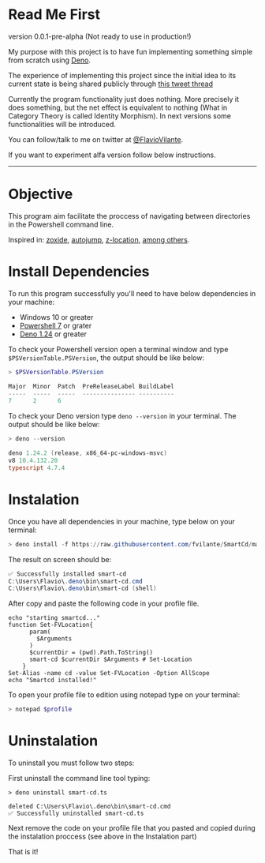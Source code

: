 # Read Me First

version 0.0.1-pre-alpha (Not ready to use in production!)

My purpose with this project is to have fun implementing something simple from scratch using [Deno](https://deno.land/).

The experience of implementing this project since the initial idea to its current state is being shared publicly through [this tweet thread](https://twitter.com/FlavioVilante/status/1552799001644351488?s=20&t=r4eV_Bdrnc_9ILNpy1bhIg) 

Currently the program functionality just does nothing. More precisely it does something, but the net effect is equivalent to nothing (What in Category Theory is called Identity Morphism). In next versions some functionalities will be introduced.

You can follow/talk to me on twitter at [@FlavioVilante](https://twitter.com/FlavioVilante).

If you want to experiment alfa version follow below instructions.

---


# Objective

This program aim facilitate the proccess of navigating between directories in the Powershell command line.

Inspired in: [zoxide](https://github.com/ajeetdsouza/zoxide), [autojump](https://github.com/wting/autojump), [z-location](https://github.com/vors/ZLocation), [among others](https://twitter.com/FlavioVilante/status/1555757349599592453?s=20&t=r4eV_Bdrnc_9ILNpy1bhIg).

# Install Dependencies

To run this program successfully you'll need to have below dependencies in your machine:

* Windows 10 or greater
* [Powershell 7](https://docs.microsoft.com/en-us/powershell/scripting/install/installing-powershell-on-windows?view=powershell-7.2) or grater
* [Deno 1.24](https://deno.land/manual@v1.25.1/getting_started/installation) or greater

To check your Powershell version open a terminal window and type `$PSVersionTable.PSVersion`, the output should be like below: 

```powershell
> $PSVersionTable.PSVersion

Major  Minor  Patch  PreReleaseLabel BuildLabel
-----  -----  -----  --------------- ----------
7      2      6
```

To check your Deno version type `deno --version` in your terminal. The output should be like below: 

```powershell
> deno --version

deno 1.24.2 (release, x86_64-pc-windows-msvc)
v8 10.4.132.20
typescript 4.7.4
```

# Instalation

Once you have all dependencies in your machine, type below on your terminal:

```powershell
> deno install -f https://raw.githubusercontent.com/fvilante/SmartCd/master/smart-cd.ts
``` 

The result on screen should be:

```powershell
✅ Successfully installed smart-cd
C:\Users\Flavio\.deno\bin\smart-cd.cmd
C:\Users\Flavio\.deno\bin\smart-cd (shell)
```

After copy and paste the following code in your profile file.

```
echo "starting smartcd..."
function Set-FVLocation{
      param(
        $Arguments
      )
      $currentDir = (pwd).Path.ToString()
      smart-cd $currentDir $Arguments # Set-Location
    }
Set-Alias -name cd -value Set-FVLocation -Option AllScope
echo "Smartcd installed!"
```

To open your profile file to edition using notepad type on your terminal: 

```powershell
> notepad $profile
```

# Uninstalation

To uninstall you must follow two steps:

First uninstall the command line tool typing:

```
> deno uninstall smart-cd.ts

deleted C:\Users\Flavio\.deno\bin\smart-cd.cmd
✅ Successfully uninstalled smart-cd.ts
```

Next remove the code on your profile file that you pasted and copied during the instalation proccess (see above in the Instalation part)


That is it!
